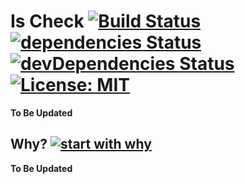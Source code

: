 # Is Check [![Build Status](https://travis-ci.org/flexdinesh/is-check.svg?branch=master)](https://travis-ci.org/flexdinesh/is-check) [![dependencies Status](https://david-dm.org/flexdinesh/is-check/status.svg)](https://david-dm.org/flexdinesh/is-check) [![devDependencies Status](https://david-dm.org/flexdinesh/is-check/dev-status.svg)](https://david-dm.org/flexdinesh/is-check?type=dev) [![License: MIT](https://img.shields.io/badge/License-MIT-blue.svg)](https://opensource.org/licenses/MIT)

**To Be Updated**


## Why? [![start with why](https://img.shields.io/badge/start%20with-why%3F-brightgreen.svg?style=flat)](http://www.ted.com/talks/simon_sinek_how_great_leaders_inspire_action)

**To Be Updated**
